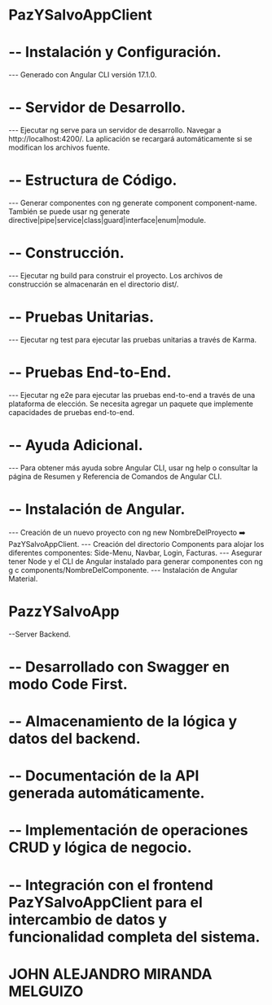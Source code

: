 # PazYSalvoAppClient
# -- Instalación y Configuración.
--- Generado con Angular CLI versión 17.1.0.
# -- Servidor de Desarrollo.
--- Ejecutar ng serve para un servidor de desarrollo. Navegar a http://localhost:4200/. La aplicación se recargará automáticamente si se modifican los archivos fuente.
# -- Estructura de Código.
--- Generar componentes con ng generate component component-name. También se puede usar ng generate directive|pipe|service|class|guard|interface|enum|module.
# -- Construcción.
--- Ejecutar ng build para construir el proyecto. Los archivos de construcción se almacenarán en el directorio dist/.
# -- Pruebas Unitarias.
--- Ejecutar ng test para ejecutar las pruebas unitarias a través de Karma.
# -- Pruebas End-to-End.
--- Ejecutar ng e2e para ejecutar las pruebas end-to-end a través de una plataforma de elección. Se necesita agregar un paquete que implemente capacidades de pruebas end-to-end.
# -- Ayuda Adicional.
--- Para obtener más ayuda sobre Angular CLI, usar ng help o consultar la página de Resumen y Referencia de Comandos de Angular CLI.
# -- Instalación de Angular.
--- Creación de un nuevo proyecto con ng new NombreDelProyecto ➡️ PazYSalvoAppClient.
--- Creación del directorio Components para alojar los diferentes componentes: Side-Menu, Navbar, Login, Facturas.
--- Asegurar tener Node y el CLI de Angular instalado para generar componentes con ng g c components/NombreDelComponente.
--- Instalación de Angular Material.

# PazzYSalvoApp 
--Server Backend.
# -- Desarrollado con Swagger en modo Code First.
# -- Almacenamiento de la lógica y datos del backend.
# -- Documentación de la API generada automáticamente.
# -- Implementación de operaciones CRUD y lógica de negocio.
# -- Integración con el frontend PazYSalvoAppClient para el intercambio de datos y funcionalidad completa del sistema.

# JOHN ALEJANDRO MIRANDA MELGUIZO